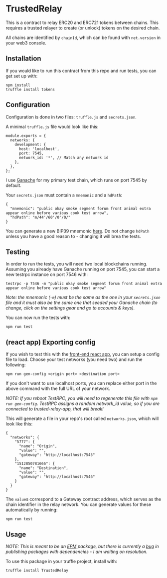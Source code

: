 # TrustedRelay

This is a contract to relay ERC20 and ERC721 tokens between chains. This requires a trusted relayer to create (or unlock) tokens on the desired chain.

All chains are identified by `chainId`, which can be found with `net.version` in your web3 console.

## Installation

If you would like to run this contract from this repo and run tests, you can get set up with:

```
npm install
truffle install tokens
```

## Configuration

Configuration is done in two files: `truffle.js` and `secrets.json`.

A minimal `truffle.js` file would look like this:

```
module.exports = {
  networks: {
    development: {
      host: 'localhost',
      port: 7545,
      network_id: '*', // Match any network id
    },
  },
};
```

I use [Ganache](https://github.com/trufflesuite/ganache/releases) for my primary test chain, which runs on port 7545 by default.

Your `secrets.json` must contain a `mnemonic` and a `hdPath`:

```
{
  "mnemonic": "public okay smoke segment forum front animal extra appear online before various cook test arrow",
  "hdPath": "m/44'/60'/0'/0/"
}
```

You can generate a new BIP39 mnemonic [here](https://coinomi.com/recovery-phrase-tool.html). Do not change `hdPath` unless you have a good reason to - changing it will brea the tests.

## Testing

In order to run the tests, you will need two local blockchains running. Assuming you already have Ganache running on port 7545, you can start a new testrpc instance on port 7546 with:

```
testrpc -p 7546 -m "public okay smoke segment forum front animal extra appear online before various cook test arrow"
```

*Note: the mnemonic (`-m`) must be the same as the one in your `secrets.json` file and it must also be the same one that seeded your Ganache chain (to change, click on the settings gear and go to accounts & keys).*

You can now run the tests with:

```
npm run test
```

## (react app) Exporting config

If you wish to test this with the [front-end react app](https://github.com/alex-miller-0/trusted-relay-app), you can setup a config file to load. Choose your test networks (you need two) and run the following:

```
npm run gen-config <origin port> <destination port>
```
If you don't want to use localhost ports, you can replace either port in the above command with the full URL of your network.

*NOTE: If you reboot TestRPC, you will need to regenerate this file with `npm run gen-config`. TestRPC assigns a random network_id value, so if you are connected to trusted-relay-app, that will break!*

This will generate a file in your repo's root called `networks.json`, which will look like this:

```
{
  "networks": {
    "5777": {
      "name": "Origin",
      "value": "",
      "gateway": "http://localhost:7545"
    },
    "1512850781666": {
      "name": "Destination",
      "value": "",
      "gateway": "http://localhost:7546"
    }
  }
}
```

The `value`s correspond to a Gateway contract address, which serves as the chain identifier in the relay network. You can generate values for these automatically by running:

```
npm run test
```

## Usage

*NOTE: This is meant to be an [EPM](http://ethpm.com) package, but there is currently a [bug](https://github.com/trufflesuite/truffle/issues/699) in publishing packages with dependencies - I am waiting on resolution.*

To use this package in your truffle project, install with:

```
truffle install TrustedRelay
```
